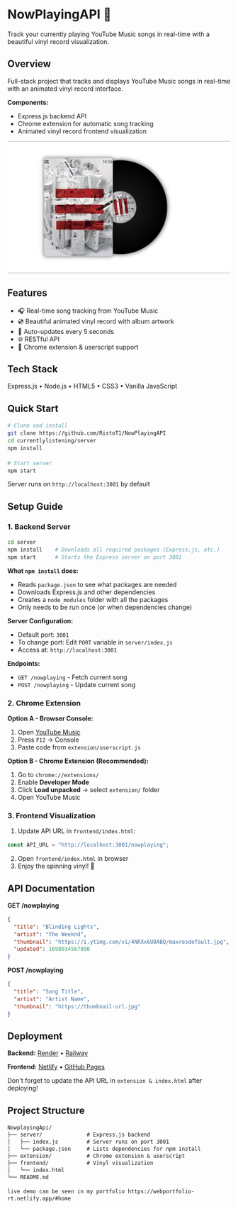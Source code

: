 # NowPlayingAPI 🎵

Track your currently playing YouTube Music songs in real-time with a beautiful vinyl record visualization.

## Overview

Full-stack project that tracks and displays YouTube Music songs in real-time with an animated vinyl record interface.

**Components:**
- Express.js backend API
- Chrome extension for automatic song tracking
- Animated vinyl record frontend visualization

![Preview](./readMeImg/ReadmeImg1.png)

## Features

- 🎧 Real-time song tracking from YouTube Music
- 💿 Beautiful animated vinyl record with album artwork
- 🔄 Auto-updates every 5 seconds
- 🌐 RESTful API
- 🔌 Chrome extension & userscript support

## Tech Stack

Express.js • Node.js • HTML5 • CSS3 • Vanilla JavaScript

## Quick Start
```bash
# Clone and install
git clone https://github.com/RistoT1/NowPlayingAPI
cd currentlylistening/server
npm install

# Start server
npm start
```

Server runs on `http://localhost:3001` by default

## Setup Guide

### 1. Backend Server
```bash
cd server
npm install    # Downloads all required packages (Express.js, etc.)
npm start      # Starts the Express server on port 3001
```

**What `npm install` does:**
- Reads `package.json` to see what packages are needed
- Downloads Express.js and other dependencies
- Creates a `node_modules` folder with all the packages
- Only needs to be run once (or when dependencies change)

**Server Configuration:**
- Default port: `3001`
- To change port: Edit `PORT` variable in `server/index.js`
- Access at: `http://localhost:3001`

**Endpoints:**
- `GET /nowplaying` - Fetch current song
- `POST /nowplaying` - Update current song

### 2. Chrome Extension

**Option A - Browser Console:**
1. Open [YouTube Music](https://music.youtube.com)
2. Press `F12` → Console
3. Paste code from `extension/userscript.js`

**Option B - Chrome Extension (Recommended):**
1. Go to `chrome://extensions/`
2. Enable **Developer Mode**
3. Click **Load unpacked** → select `extension/` folder
4. Open YouTube Music

### 3. Frontend Visualization

1. Update API URL in `frontend/index.html`:
```javascript
const API_URL = "http://localhost:3001/nowplaying";
```

2. Open `frontend/index.html` in browser
3. Enjoy the spinning vinyl! 🎵

## API Documentation

**GET /nowplaying**
```json
{
  "title": "Blinding Lights",
  "artist": "The Weeknd",
  "thumbnail": "https://i.ytimg.com/vi/4NRXx6U8ABQ/maxresdefault.jpg",
  "updated": 1698034567890
}
```

**POST /nowplaying**
```json
{
  "title": "Song Title",
  "artist": "Artist Name",
  "thumbnail": "https://thumbnail-url.jpg"
}
```

## Deployment

**Backend:** [Render](https://render.com) • [Railway](https://railway.app)

**Frontend:** [Netlify](https://netlify.com) • [GitHub Pages](https://pages.github.com)

Don't forget to update the API URL in `extension & index.html` after deploying!

## Project Structure
```
NowplayingApi/
├── server/              # Express.js backend
│   ├── index.js         # Server runs on port 3001
│   └── package.json     # Lists dependencies for npm install
├── extension/           # Chrome extension & userscript
├── frontend/            # Vinyl visualization
│   └── index.html
└── README.md

live demo can be seen in my portfolio https://webportfolio-rt.netlify.app/#home
